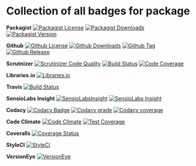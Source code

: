 Collection of all badges for package
====================================

**Packagist**
[![Packagist License](https://img.shields.io/packagist/l/zibios/wrike-php-jmsserializer.svg)](https://packagist.org/packages/zibios/wrike-php-jmsserializer)
[![Packagist Downloads](https://img.shields.io/packagist/dt/zibios/wrike-php-jmsserializer.svg)](https://packagist.org/packages/zibios/wrike-php-jmsserializer)
[![Packagist Version](https://img.shields.io/packagist/v/zibios/wrike-php-jmsserializer.svg)](https://packagist.org/packages/zibios/wrike-php-jmsserializer)

**Github** 
[![Github License](https://img.shields.io/github/license/zibios/wrike-php-jmsserializer.svg)](https://github.com/zibios/wrike-php-jmsserializer/blob/master/LICENSE)
[![Github Downloads](https://img.shields.io/github/downloads/zibios/wrike-php-jmsserializer/total.svg)](https://github.com/zibios/wrike-php-jmsserializer)
[![Github Tag](https://img.shields.io/github/tag/zibios/wrike-php-jmsserializer.svg)](https://github.com/zibios/wrike-php-jmsserializer)
[![Github Release](https://img.shields.io/github/release/zibios/wrike-php-jmsserializer.svg)](https://github.com/zibios/wrike-php-jmsserializer)

**Scrutnizer**
[![Scrutinizer Code Quality](https://scrutinizer-ci.com/g/zibios/wrike-php-jmsserializer/badges/quality-score.png?b=master)](https://scrutinizer-ci.com/g/zibios/wrike-php-jmsserializer/?branch=master)
[![Build Status](https://scrutinizer-ci.com/g/zibios/wrike-php-jmsserializer/badges/build.png?b=master)](https://scrutinizer-ci.com/g/zibios/wrike-php-jmsserializer/build-status/master)
[![Code Coverage](https://scrutinizer-ci.com/g/zibios/wrike-php-jmsserializer/badges/coverage.png?b=master)](https://scrutinizer-ci.com/g/zibios/wrike-php-jmsserializer/?branch=master)

**Libraries.io**
[![Libraries.io](https://img.shields.io/librariesio/github/zibios/wrike-php-jmsserializer.svg)](https://libraries.io/packagist/zibios%2Fwrike-php-jmsserializer)

**Travis**
[![Build Status](https://travis-ci.org/zibios/wrike-php-jmsserializer.svg?branch=master)](https://travis-ci.org/zibios/wrike-php-jmsserializer)

**SensioLabs Insight**
[![SensioLabsInsight](https://insight.sensiolabs.com/projects/c5257b55-3b63-4739-9e91-2f231d189691/mini.png)](https://insight.sensiolabs.com/projects/c5257b55-3b63-4739-9e91-2f231d189691)
[![SensioLabs Insight](https://img.shields.io/sensiolabs/i/c5257b55-3b63-4739-9e91-2f231d189691.svg)](https://insight.sensiolabs.com/projects/c5257b55-3b63-4739-9e91-2f231d189691)

**Codacy**
[![Codacy Badge](https://api.codacy.com/project/badge/Grade/8d37c4ffd44647dba3f4e82dae223481)](https://www.codacy.com/app/zibios/wrike-php-jmsserializer)
[![Codacy grade](https://img.shields.io/codacy/grade/8d37c4ffd44647dba3f4e82dae223481.svg)](https://www.codacy.com/app/zibios/wrike-php-jmsserializer)
[![Codacy coverage](https://img.shields.io/codacy/coverage/8d37c4ffd44647dba3f4e82dae223481.svg)](https://www.codacy.com/app/zibios/wrike-php-jmsserializer)

**Code Climate**
[![Code Climate](https://codeclimate.com/github/zibios/wrike-php-jmsserializer/badges/gpa.svg)](https://codeclimate.com/github/zibios/wrike-php-jmsserializer)
[![Test Coverage](https://codeclimate.com/github/zibios/wrike-php-jmsserializer/badges/coverage.svg)](https://codeclimate.com/github/zibios/wrike-php-jmsserializer/coverage)

**Coveralls**
[![Coverage Status](https://coveralls.io/repos/github/zibios/wrike-php-jmsserializer/badge.svg)](https://coveralls.io/github/zibios/wrike-php-jmsserializer)

**StyleCI**
[![StyleCI](https://styleci.io/repos/81218726/shield?branch=master)](https://styleci.io/repos/81218726)

**VersionEye**
[![VersionEye](http://php-eye.com/badge/zibios/wrike-php-jmsserializer/tested.svg)](http://php-eye.com/package/zibios/wrike-php-jmsserializer)
